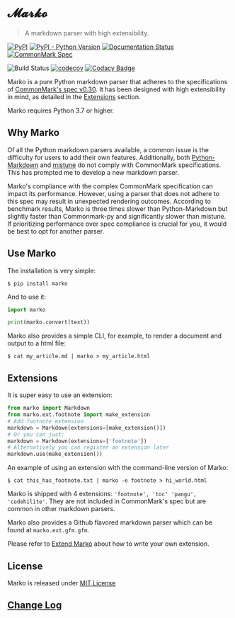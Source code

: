 # 𝓜𝓪𝓻𝓴𝓸

> A markdown parser with high extensibility.

[![PyPI](https://img.shields.io/pypi/v/marko.svg?logo=python&logoColor=white)](https://pypi.org/project/marko/)
[![PyPI - Python Version](https://img.shields.io/pypi/pyversions/marko.svg?logo=python&logoColor=white)](https://pypi.org/project/marko/)
[![Documentation Status](https://img.shields.io/readthedocs/marko-py.svg?logo=readthedocs)](https://marko-py.readthedocs.io/en/latest/?badge=latest)
[![CommonMark Spec](https://img.shields.io/badge/CommonMark-0.30-blue.svg)][spec]

![Build Status](https://github.com/frostming/marko/workflows/Tests/badge.svg)
[![codecov](https://codecov.io/gh/frostming/marko/branch/master/graph/badge.svg)](https://codecov.io/gh/frostming/marko)
[![Codacy Badge](https://api.codacy.com/project/badge/Grade/b785f5b3fa7c4d93a02372d31b3f73b1)](https://www.codacy.com/app/frostming/marko?utm_source=github.com&utm_medium=referral&utm_content=frostming/marko&utm_campaign=Badge_Grade)

Marko is a pure Python markdown parser that adheres to the specifications of [CommonMark's spec v0.30][spec]. It has been designed with high extensibility in mind, as detailed in the [Extensions](#extensions) section.

Marko requires Python 3.7 or higher.

## Why Marko

Of all the Python markdown parsers available, a common issue is the difficulty for users to add their own features. Additionally, both [Python-Markdown][pymd] and [mistune][mistune] do not comply with CommonMark specifications. This has prompted me to develop a new markdown parser.

Marko's compliance with the complex CommonMark specification can impact its performance. However, using a parser that does not adhere to this spec may result in unexpected rendering outcomes. According to benchmark results, Marko is three times slower than Python-Markdown but slightly faster than Commonmark-py and significantly slower than mistune. If prioritizing performance over spec compliance is crucial for you, it would be best to opt for another parser.

[spec]: https://spec.commonmark.org/0.30/
[pymd]: https://github.com/waylan/Python-Markdown
[mistune]: https://github.com/lepture/mistune
[cmpy]: https://github.com/rtfd/CommonMark-py

## Use Marko

The installation is very simple:

    $ pip install marko

And to use it:

```python
import marko

print(marko.convert(text))
```

Marko also provides a simple CLI, for example, to render a document and output to a html file:

    $ cat my_article.md | marko > my_article.html

## Extensions

It is super easy to use an extension:

```python
from marko import Markdown
from marko.ext.footnote import make_extension
# Add footnote extension
markdown = Markdown(extensions=[make_extension()])
# Or you can just:
markdown = Markdown(extensions=['footnote'])
# Alternatively you can register an extension later
markdown.use(make_extension())
```

An example of using an extension with the command-line version of Marko:

```
$ cat this_has_footnote.txt | marko -e footnote > hi_world.html
```

Marko is shipped with 4 extensions: `'footnote', 'toc' 'pangu', 'codehilite'`.
They are not included in CommonMark's spec but are common in other markdown parsers.

Marko also provides a Github flavored markdown parser which can be found at `marko.ext.gfm.gfm`.

Please refer to [Extend Marko](https://marko-py.readthedocs.io/en/latest/extend.html) about how to
write your own extension.

## License

Marko is released under [MIT License](LICENSE)

## [Change Log](CHANGELOG.md)
